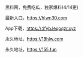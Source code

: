 黑料网，免费吃瓜，独家爆料(4/14更)

最新入口，https://hlwn30.com

App下载，https://4fyb.leqoqzr.xyz

永久地址，https://18hlw.com

永久地址，https://155.fun
